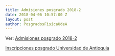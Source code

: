 ```yaml
---
title: Admisiones posgrado 2018-2
date: 2018-04-06 10:57:00 Z
layout: post
author: PosgradosFisicaUdeA
---
```


Ver: [Admisiones posgrado 2018-2](../../../../../admision)

<!-- more -->
[Inscripciones posgrado Universidad de Antioquia](http://bit.ly/posgrado2018-2)
